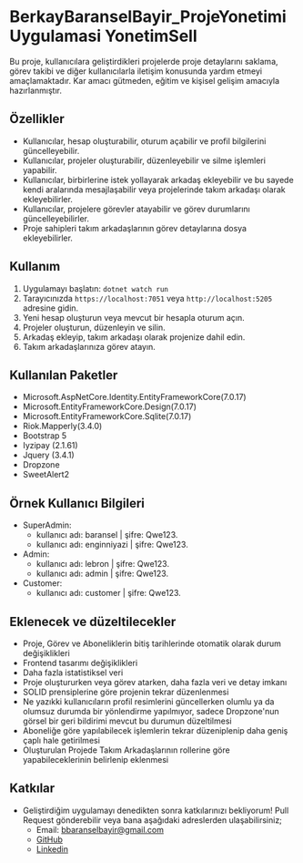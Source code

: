 # BerkayBaranselBayir_ProjeYonetimiUygulamasi YonetimSell
Bu proje, kullanıcılara geliştirdikleri projelerde proje detaylarını saklama, görev takibi ve diğer kullanıcılarla iletişim konusunda yardım etmeyi amaçlamaktadır. Kar amacı gütmeden, eğitim ve kişisel gelişim amacıyla hazırlanmıştır. 

## Özellikler

- Kullanıcılar, hesap oluşturabilir, oturum açabilir ve profil bilgilerini güncelleyebilir.
- Kullanıcılar, projeler oluşturabilir, düzenleyebilir ve silme işlemleri yapabilir.
- Kullanıcılar, birbirlerine istek yollayarak arkadaş ekleyebilir ve bu sayede kendi aralarında mesajlaşabilir veya projelerinde takım arkadaşı olarak ekleyebilirler.
- Kullanıcılar, projelere görevler atayabilir ve görev durumlarını güncelleyebilirler.
- Proje sahipleri takım arkadaşlarının görev detaylarına dosya ekleyebilirler.

## Kullanım

1. Uygulamayı başlatın: `dotnet watch run`
2. Tarayıcınızda `https://localhost:7051` veya `http://localhost:5205` adresine gidin.
3. Yeni hesap oluşturun veya mevcut bir hesapla oturum açın.
4. Projeler oluşturun, düzenleyin ve silin.
5. Arkadaş ekleyip, takım arkadaşı olarak projenize dahil edin.
5. Takım arkadaşlarınıza görev atayın.

## Kullanılan Paketler

- Microsoft.AspNetCore.Identity.EntityFrameworkCore(7.0.17)
- Microsoft.EntityFrameworkCore.Design(7.0.17)
- Microsoft.EntityFrameworkCore.Sqlite(7.0.17)
- Riok.Mapperly(3.4.0)
- Bootstrap 5
- Iyzipay (2.1.61)
- Jquery (3.4.1)
- Dropzone
- SweetAlert2

## Örnek Kullanıcı Bilgileri

- SuperAdmin:
    * kullanıcı adı: baransel | şifre: Qwe123.
    * kullanıcı adı: enginniyazi | şifre: Qwe123.
- Admin:
    * kullanıcı adı: lebron | şifre: Qwe123.
    * kullanıcı adı: admin | şifre: Qwe123.
- Customer:
    * kullanıcı adı: customer | şifre: Qwe123.

## Eklenecek ve düzeltilecekler

- Proje, Görev ve Aboneliklerin bitiş tarihlerinde otomatik olarak durum değişiklikleri
- Frontend tasarımı değişiklikleri
- Daha fazla istatistiksel veri 
- Proje oluştururken veya görev atarken, daha fazla veri ve detay imkanı
- SOLID prensiplerine göre projenin tekrar düzenlenmesi
- Ne yazıkki kullanıcıların profil resimlerini güncellerken olumlu ya da olumsuz durumda bir yönlendirme yapılmıyor, sadece Dropzone'nun görsel bir geri bildirimi mevcut bu durumun düzeltilmesi
- Aboneliğe göre yapılabilecek işlemlerin tekrar düzeniplenip daha geniş çaplı hale getirilmesi
- Oluşturulan Projede Takım Arkadaşlarının rollerine göre yapabileceklerinin belirlenip eklenmesi

## Katkılar
* Geliştirdiğim uygulamayı denedikten sonra katkılarınızı bekliyorum! Pull Request gönderebilir veya bana aşağıdaki adreslerden ulaşabilirsiniz;
    - Email: bbaranselbayir@gmail.com
    - [GitHub](https://github.com/bbaransel)
    - [Linkedin](www.linkedin.com/in/berkay-baransel-bayir-334465282)